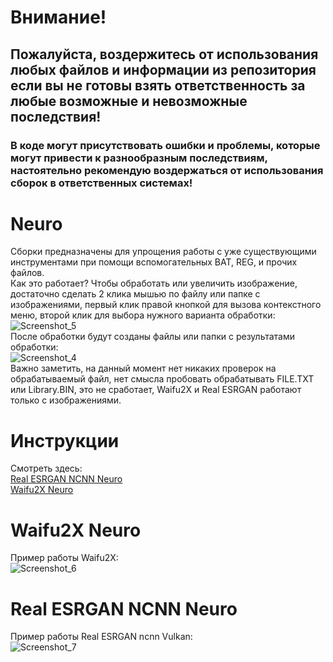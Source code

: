 # Внимание!
## Пожалуйста, воздержитесь от использования любых файлов и информации из репозитория если вы не готовы взять ответственность за любые возможные и невозможные последствия!
### В коде могут присутствовать ошибки и проблемы, которые могут привести к разнообразным последствиям, настоятельно рекомендую воздержаться от использования сборок в ответственных системах!
# Neuro
Сборки предназначены для упрощения работы с уже существующими инструментами при помощи вспомогательных BAT, REG, и прочих файлов.\
Как это работает? Чтобы обработать или увеличить изображение, достаточно сделать 2 клика мышью по файлу или папке с изображениями, первый клик правой кнопкой для вызова контекстного меню, второй клик для выбора нужного варианта обработки:\
![Screenshot_5](https://user-images.githubusercontent.com/19572158/230738868-f4795485-4d4f-4f77-8f43-da0cdcc38561.png)\
После обработки будут созданы файлы или папки с результатами обработки:\
![Screenshot_4](https://user-images.githubusercontent.com/19572158/230739283-15b579b7-6f51-4a84-85f6-48c51e99c4c8.png)\
Важно заметить, на данный момент нет никаких проверок на обрабатываемый файл, нет смысла пробовать обрабатывать FILE.TXT или Library.BIN, это не сработает, Waifu2X и Real ESRGAN работают только с изображениями.
# Инструкции
Смотреть здесь:\
[Real ESRGAN NCNN Neuro](https://github.com/Shedou/Neuro/tree/main/Real%20ESRGAN%20NCNN%20Neuro)\
[Waifu2X Neuro](https://github.com/Shedou/Neuro/tree/main/Waifu2X%20Neuro)
# Waifu2X Neuro
Пример работы Waifu2X:\
![Screenshot_6](https://user-images.githubusercontent.com/19572158/230739956-b74d4b76-4968-4c84-a95d-1e72afe178b1.png)
# Real ESRGAN NCNN Neuro
Пример работы Real ESRGAN ncnn Vulkan:\
![Screenshot_7](https://user-images.githubusercontent.com/19572158/230739961-62da59d8-9b22-49de-b989-1bd273231f8a.png)
